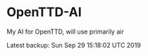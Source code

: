 # OpenTTD-AI
My AI for OpenTTD, will use primarily air

Latest backup: Sun Sep 29 15:18:02 UTC 2019
